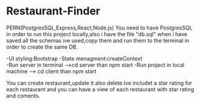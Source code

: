 # Restaurant-Finder

PERN(PostgresSQL,Express,React,Node.js)
You need to have PostgresSQL in order to run this project locally,also i have the file "db.sql" when i have saved all the schemas ive used,copy them and run them to the terminal in order to create the same DB.

-UI styling:Bootstrap
-State menagment:createContext  
-Run server in terminal -->cd server than npm start
-Run project in local machine --> cd client than npm start

You can create restaurant,update it also delete.Ive includet a star rating for each restaurant and you can have a view of each restaurant with star rating and coments.
